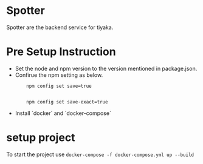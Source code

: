 # Spotter
Spotter are the backend service for tiyaka.


# Pre Setup Instruction
<ul>
  <li>Set the node and npm version to the version mentioned in package.json.</li>
  <li> Confirue the npm setting as below. </li>
  <code>
    npm config set save=true
  </code>
  </br>
  <code>
    npm config set save-exact=true
  </code>
  <li>Install `docker` and `docker-compose` </li>
</ul>


# setup project
To start the project use `docker-compose -f docker-compose.yml up --build`

